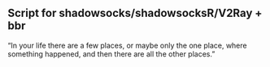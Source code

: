 Script for shadowsocks/shadowsocksR/V2Ray + bbr
---

“In your life there are a few places, or maybe only the one place, where something happened, and then there are all the other places.”


